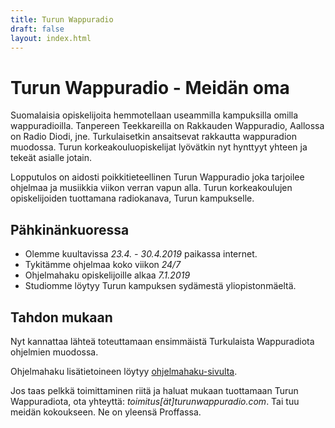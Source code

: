 ```yaml
---
title: Turun Wappuradio
draft: false
layout: index.html
---
```


# Turun Wappuradio - Meidän oma

Suomalaisia opiskelijoita hemmotellaan useammilla kampuksilla omilla wappuradioilla. Tanpereen Teekkareilla on Rakkauden Wappuradio, Aallossa on Radio Diodi, jne. Turkulaisetkin ansaitsevat rakkautta wappuradion muodossa. Turun korkeakouluopiskelijat lyövätkin nyt hynttyyt yhteen ja tekeät asialle jotain.

Lopputulos on aidosti poikkitieteellinen Turun Wappuradio joka tarjoilee ohjelmaa ja musiikkia viikon verran vapun alla. Turun korkeakoulujen opiskelijoiden tuottamana radiokanava, Turun kampukselle.

## Pähkinänkuoressa
- Olemme kuultavissa *23.4. - 30.4.2019* paikassa internet.
- Tykitämme ohjelmaa koko viikon *24/7*
- Ohjelmahaku opiskelijoille alkaa *7.1.2019*
- Studiomme löytyy Turun kampuksen sydämestä yliopistonmäeltä.

## Tahdon mukaan

Nyt kannattaa lähteä toteuttamaan ensimmäistä Turkulaista Wappuradiota ohjelmien muodossa.

Ohjelmahaku lisätietoineen löytyy [ohjelmahaku-sivulta](/ohjelmahaku.html).

Jos taas pelkkä toimittaminen riitä ja haluat mukaan tuottamaan Turun Wappuradiota, ota yhteyttä: *toimitus[ät]turunwappuradio.com*. Tai tuu meidän kokoukseen. Ne on yleensä Proffassa.
